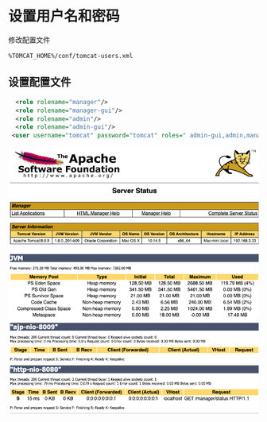 # 设置用户名和密码

修改配置文件

```
%TOMCAT_HOME%/conf/tomcat-users.xml
```

## 设置配置文件

```xml
  <role rolename="manager"/>
  <role rolename="manager-gui"/>
  <role rolename="admin"/>
  <role rolename="admin-gui"/>
 <user username="tomcat" password="tomcat" roles=" admin-gui,admin,manager-gui,manager"/>
```

![image-20201031214808684](../../../assets/image-20201031214808684.png)

